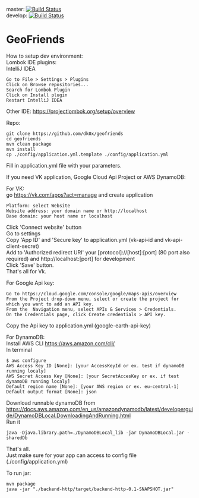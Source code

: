 master:  [![Build Status](https://travis-ci.org/dk0x/geofriends.svg?branch=master)](https://travis-ci.org/dk0x/geofriends)  
develop: [![Build Status](https://travis-ci.org/dk0x/geofriends.svg?branch=develop)](https://travis-ci.org/dk0x/geofriends)  

# GeoFriends

How to setup dev environment:  
Lombok IDE plugins:  
IntelliJ IDEA  
```
Go to File > Settings > Plugins
Click on Browse repositories...
Search for Lombok Plugin
Click on Install plugin
Restart IntelliJ IDEA
```
Other IDE: https://projectlombok.org/setup/overview  

Repo:  
```
git clone https://github.com/dk0x/geofriends
cd geofriends
mvn clean package
mvn install
cp ./config/application.yml.template ./config/application.yml
```
Fill in application.yml file with your parameters.  
  
  
If you need VK application, Google Cloud Api Project or AWS DynamoDB:  

For VK:  
go https://vk.com/apps?act=manage and create application  
```
Platform: select Website
Website address: your domain name or http://localhost
Base domain: your host name or localhost
```
Click 'Connect website' button  
Go to settings  
Copy 'App ID' and 'Secure key' to application.yml (vk-api-id and vk-api-client-secret)  
Add to 'Authorized redirect URI' your [protocol]://[host]:[port] (80 port also required) and http://localhost:[port] for development  
Click 'Save' button.  
That's all for Vk.


For Google Api key:  
```
Go to https://cloud.google.com/console/google/maps-apis/overview  
From the Project drop-down menu, select or create the project for which you want to add an API key.  
From the  Navigation menu, select APIs & Services > Credentials.  
On the Credentials page, click Create credentials > API key.
```
Copy the Api key to application.yml (google-earth-api-key)  


For DynamoDB:  
Install AWS CLI https://aws.amazon.com/cli/  
In terminal
```
$ aws configure
AWS Access Key ID [None]: [your AccessKeyId or ex. test if dynamoDB running localy]
AWS Secret Access Key [None]: [your SecretAccesKey or ex. if test dynamoDB running localy]
Default region name [None]: [your AWS region or ex. eu-central-1]
Default output format [None]: json
```
Download runnable dynamoDB from https://docs.aws.amazon.com/en_us/amazondynamodb/latest/developerguide/DynamoDBLocal.DownloadingAndRunning.html  
Run it  
```
java -Djava.library.path=./DynamoDBLocal_lib -jar DynamoDBLocal.jar -sharedDb
```

That's all.  
Just make sure for your app can access to config file (./config/application.yml)  
  
To run jar:  
```
mvn package
java -jar "./backend-http/target/backend-http-0.1-SNAPSHOT.jar"
``` 